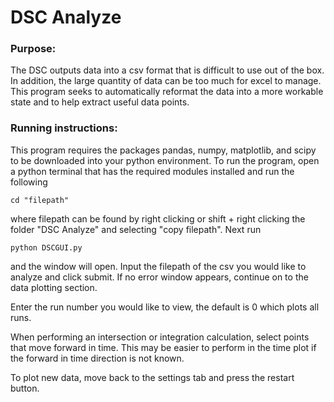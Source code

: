 # DSC Analyze

### Purpose:
The DSC outputs data into a csv format that is difficult to use out of the box. In addition, the large quantity of data can be too much for excel to manage. This program seeks to automatically reformat the data into a more workable state and to help extract useful data points.

### Running instructions:
This program requires the packages pandas, numpy, matplotlib, and scipy to be downloaded into your python environment. To run the program, open a python terminal that has the required modules installed and run the following

`cd "filepath"`

where filepath can be found by right clicking or shift + right clicking the folder "DSC Analyze" and selecting "copy filepath". Next run 

`python DSCGUI.py`

and the window will open. Input the filepath of the csv you would like to analyze and click submit. If no error window appears, continue on to the data plotting section.

Enter the run number you would like to view, the default is 0 which plots all runs.

When performing an intersection or integration calculation, select points that move forward in time. This may be easier to perform in the time plot if the forward in time direction is not known.

To plot new data, move back to the settings tab and press the restart button.
